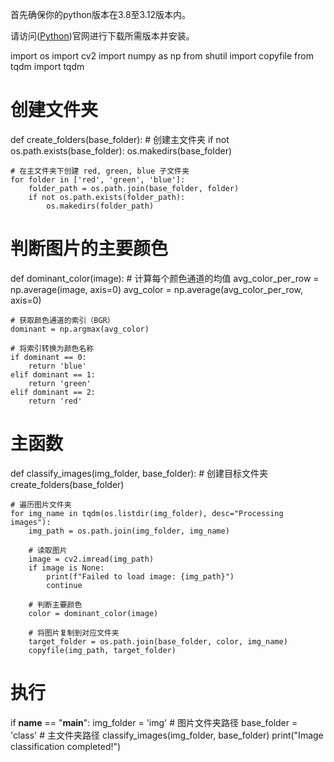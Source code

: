 首先确保你的python版本在3.8至3.12版本内。

请访问([Python](https://www.python.org/downloads/))官网进行下载所需版本并安装。

import os
import cv2
import numpy as np
from shutil import copyfile
from tqdm import tqdm

# 创建文件夹
def create_folders(base_folder):
    # 创建主文件夹
    if not os.path.exists(base_folder):
        os.makedirs(base_folder)
    
    # 在主文件夹下创建 red, green, blue 子文件夹
    for folder in ['red', 'green', 'blue']:
        folder_path = os.path.join(base_folder, folder)
        if not os.path.exists(folder_path):
            os.makedirs(folder_path)

# 判断图片的主要颜色
def dominant_color(image):
    # 计算每个颜色通道的均值
    avg_color_per_row = np.average(image, axis=0)
    avg_color = np.average(avg_color_per_row, axis=0)
    
    # 获取颜色通道的索引（BGR）
    dominant = np.argmax(avg_color)
    
    # 将索引转换为颜色名称
    if dominant == 0:
        return 'blue'
    elif dominant == 1:
        return 'green'
    elif dominant == 2:
        return 'red'

# 主函数
def classify_images(img_folder, base_folder):
    # 创建目标文件夹
    create_folders(base_folder)
    
    # 遍历图片文件夹
    for img_name in tqdm(os.listdir(img_folder), desc="Processing images"):
        img_path = os.path.join(img_folder, img_name)
        
        # 读取图片
        image = cv2.imread(img_path)
        if image is None:
            print(f"Failed to load image: {img_path}")
            continue
        
        # 判断主要颜色
        color = dominant_color(image)
        
        # 将图片复制到对应文件夹
        target_folder = os.path.join(base_folder, color, img_name)
        copyfile(img_path, target_folder)

# 执行
if __name__ == "__main__":
    img_folder = 'img'  # 图片文件夹路径
    base_folder = 'class'  # 主文件夹路径
    classify_images(img_folder, base_folder)
    print("Image classification completed!")
